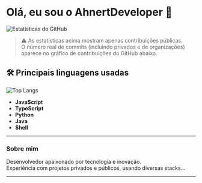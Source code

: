 # Olá, eu sou o AhnertDeveloper 👋

![Estatísticas do GitHub](https://github-readme-stats.vercel.app/api?username=AhnertDeveloper&show_icons=true&theme=radical&count_private=true)

> ⚠️ As estatísticas acima mostram apenas contribuições públicas.  
> O número real de commits (incluindo privados e de organizações) aparece no gráfico de contribuições do GitHub abaixo.


## 🛠️ Principais linguagens usadas

![Top Langs](https://github-readme-stats.vercel.app/api/top-langs/?username=AhnertDeveloper&layout=compact&hide_title=true&theme=radical)

- **JavaScript**
- **TypeScript**
- **Python**
- **Java**
- **Shell**

---

### Sobre mim

Desenvolvedor apaixonado por tecnologia e inovação.  
Experiência com projetos privados e públicos, usando diversas stacks...

---

